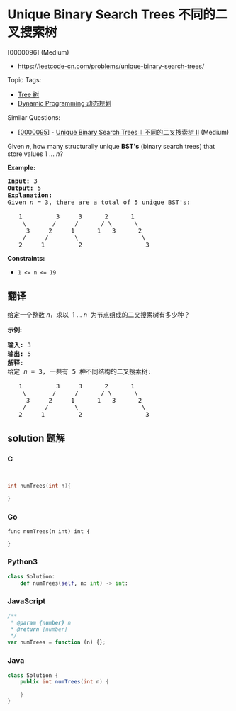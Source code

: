 # Unique Binary Search Trees 不同的二叉搜索树

[0000096] (Medium)

- https://leetcode-cn.com/problems/unique-binary-search-trees/

Topic Tags:

- [Tree 树](https://leetcode-cn.com/tag/tree/)
- [Dynamic Programming 动态规划](https://leetcode-cn.com/tag/dynamic-programming/)

Similar Questions:

- [[0000095](https://leetcode-cn.com/problems/unique-binary-search-trees-ii/)] - [Unique Binary Search Trees II 不同的二叉搜索树 II](./0000095.unique-binary-search-trees-ii.md) (Medium)

Given _n_, how many structurally unique **BST's** (binary search trees) that store values 1 ... *n*?

**Example:**

<pre><strong>Input:</strong> 3
<strong>Output:</strong> 5
<strong>Explanation:
</strong>Given <em>n</em> = 3, there are a total of 5 unique BST's:

   1         3     3      2      1
    \       /     /      / \      \
     3     2     1      1   3      2
    /     /       \                 \
   2     1         2                 3
</pre>

**Constraints:**

- `1 <= n <= 19`

## 翻译

给定一个整数 _n_，求以  1 ... *n*  为节点组成的二叉搜索树有多少种？

**示例:**

<pre><strong>输入:</strong> 3
<strong>输出:</strong> 5
<strong>解释:
</strong>给定 <em>n</em> = 3, 一共有 5 种不同结构的二叉搜索树:

   1         3     3      2      1
    \       /     /      / \      \
     3     2     1      1   3      2
    /     /       \                 \
   2     1         2                 3</pre>

## solution 题解

### C

```c


int numTrees(int n){

}
```

### Go

```golang
func numTrees(n int) int {

}
```

### Python3

```python
class Solution:
    def numTrees(self, n: int) -> int:
```

### JavaScript

```javascript
/**
 * @param {number} n
 * @return {number}
 */
var numTrees = function (n) {};
```

### Java

```java
class Solution {
    public int numTrees(int n) {

    }
}
```
